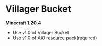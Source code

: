 # Villager Bucket

**Minecraft 1.20.4**

- Use v1.0 of Villager Bucket
- Use v1.0 of AIO resource pack(required)

